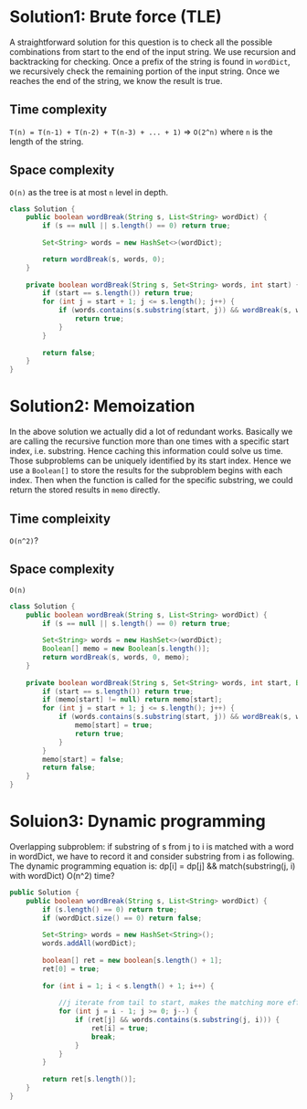 # Solution1: Brute force (TLE)

A straightforward solution for this question is to check all the possible combinations from start to the end of the input string. We use recursion and backtracking for checking. Once a prefix of the string is found in `wordDict`, we recursively check the remaining portion of the input string. Once we reaches the end of the string, we know the result is true. 

## Time complexity

`T(n) = T(n-1) + T(n-2) + T(n-3) + ... + 1)` => `O(2^n)` where `n` is the length of the string.

## Space complexity

`O(n)` as the tree is at most `n` level in depth. 

```java
class Solution {
    public boolean wordBreak(String s, List<String> wordDict) {
        if (s == null || s.length() == 0) return true;
        
        Set<String> words = new HashSet<>(wordDict);

        return wordBreak(s, words, 0);
    }
    
    private boolean wordBreak(String s, Set<String> words, int start) {
        if (start == s.length()) return true;
        for (int j = start + 1; j <= s.length(); j++) {
            if (words.contains(s.substring(start, j)) && wordBreak(s, words, j)) {
                return true;
            }
        }
        
        return false;
    }
}
```


# Solution2: Memoization

In the above solution we actually did a lot of redundant works. Basically we are calling the recursive function more than one times with a specific start index, i.e. substring. Hence caching this information could solve us time. Those subproblems can be uniquely identified by its start index. Hence we use a `Boolean[]` to store the results for the subproblem begins with each index. Then when the function is called for the specific substring, we could return the stored results in `memo` directly.  

## Time compleixity

`O(n^2)`?

## Space complexity

`O(n)`

```java
class Solution {
    public boolean wordBreak(String s, List<String> wordDict) {
        if (s == null || s.length() == 0) return true;
        
        Set<String> words = new HashSet<>(wordDict);
        Boolean[] memo = new Boolean[s.length()];
        return wordBreak(s, words, 0, memo);
    }
    
    private boolean wordBreak(String s, Set<String> words, int start, Boolean[] memo) {
        if (start == s.length()) return true;
        if (memo[start] != null) return memo[start];
        for (int j = start + 1; j <= s.length(); j++) {
            if (words.contains(s.substring(start, j)) && wordBreak(s, words, j, memo)) {
                memo[start] = true;
                return true;
            }
        }
        memo[start] = false;
        return false;
    }
}
```

# Soluion3: Dynamic programming

Overlapping subproblem: 
if substring of s from j to i is matched with a word in wordDict, we have to record it and consider substring from i as following.
The dynamic programming equation is: dp[i] = dp[j] && match(substring(j, i) with wordDict) 
O(n^2) time? 

```java
public Solution {
    public boolean wordBreak(String s, List<String> wordDict) {
        if (s.length() == 0) return true;
        if (wordDict.size() == 0) return false;
        
        Set<String> words = new HashSet<String>();
        words.addAll(wordDict);
        
        boolean[] ret = new boolean[s.length() + 1];
        ret[0] = true;
        
        for (int i = 1; i < s.length() + 1; i++) {
            
            //j iterate from tail to start, makes the matching more effective. 
            for (int j = i - 1; j >= 0; j--) {
                if (ret[j] && words.contains(s.substring(j, i))) {
                    ret[i] = true;
                    break;
                }
            }
        }
        
        return ret[s.length()];
    }
}
```
